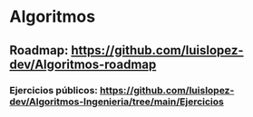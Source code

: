 # Algoritmos

## Roadmap: https://github.com/luislopez-dev/Algoritmos-roadmap

### Ejercicios públicos: https://github.com/luislopez-dev/Algoritmos-Ingenieria/tree/main/Ejercicios
